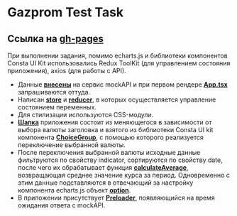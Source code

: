# Gazprom Test Task
## Ссылка на [gh-pages](https://esteradfi.github.io/Gazprom-Test-Task/)
При выполнении задания, помимо echarts.js и библиотеки компонентов Consta UI Kit использовались Redux ToolKit (для управлением состояния приложения), axios (для работы с API).

- Данные [**внесены**](https://65d2cf4b987977636bfca91e.mockapi.io/api/rates) на сервис mockAPI и при первом рендере [**App.tsx**](./src/App.tsx) запрашиваются оттуда.
- Написан [**store**](./src/store/store.ts) и [**reducer**](./src/store/reducers/rates.ts), в которых осуществляется управление состоянием переменных.
- Для стилизации используются CSS-модули.
- [**Шапка**](./src/components/Header/Header.tsx) приложения состоит из меняющегося в зависимости от выбора валюты заголовка и взятого из библиотеки Consta UI kit компонента [**ChoiceGroup**](./src/components/Header/ChoiceRate/ChoiceRate.tsx), с помощью которого реализуется переключение выбранной валюты.
- После переключения выбранной валюты исходные данные фильтруются по свойству indicator, сортируются по свойству date, после чего их обрабатывает функция [**calculateAverage**](./src/utils/averageValue.ts), возвращающая среднее значение курса за период. Одновременно с этим данные подставляются в отвечающий за настройку компонента echarts.js объект [**option**](./src/components/Content/Content.tsx).
- В приложении присутствует [**Preloader**](./src/components/Preloader/Preloader.tsx), появляющийся на время ожидания ответа с mockAPI.
